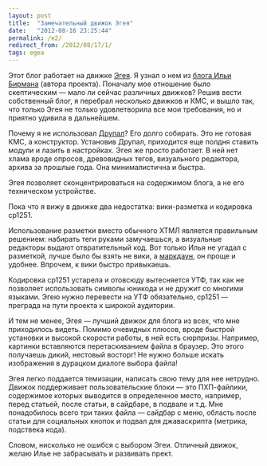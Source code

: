 ```yaml
---
layout: post
title:  "Замечательный движок Эгея"
date:   "2012-08-16 23:25:44"
permalink: /e2/
redirect_from: /2012/08/17/1/
tags: egea
---
```


Этот блог работает на движке [Эгея](http://blogengine.ru/). Я узнал о
нем из [блога Ильи Бирмана](http://ilyabirman.ru/meanwhile/) (автора
проекта). Поначалу мое отношение было скептическим — мало ли сейчас
различных движков? Решив вести собственный блог, я перебрал несколько
движков и КМС, и вышло так, что только Эгея не только удовлетворила
все мои требования, но и приятно удивила в дальнейшем.

Почему я не использовал [Друпал](/2012/08/15/1/)? Его долго
собирать. Это не готовая КМС, а конструктор. Установив Друпал,
приходится еще полдня ставить модули и лазить в настройках. Эгея же
просто работает. В ней нет хлама вроде опросов, древовидных тегов,
визуального редактора, архива за прошлые года. Она минималистична и
быстра.

Эгея позволяет сконцентрироваться на содержимом блога, а не его
техническом устройстве.

Пока что я вижу в движке два недостатка: вики-разметка и кодировка
cp1251.

Использование разметки вместо обычного ХТМЛ является правильным
решением: набирать теги руками замучаешься, а визуальные редакторы
выдают отвратительный код. Вот только Илья не угадал с разметкой,
лучше было бы взять не вики, а
[маркдаун](http://ru.wikipedia.org/wiki/Markdown), он проще и
удобнее. Впрочем, к вики быстро привыкаешь.

Кодировка cp1251 устарела и отовсюду вытесняется УТФ, так как не
позволяет использовать символы юникода и не дружит со многими
языками. Эгею нужно перевести на УТФ обязательно, cp1251 — преграда на
пути проекта к широкой аудитории.

И тем не менее, Эгея — лучший движок для блога из всех, что мне
приходилось видеть. Помимо очевидных плюсов, вроде быстрой установки и
высокой скорости работы, в ней есть сюрпризы. Например, картинки
вставляются перетаскиванием файла в браузер. Это этого получаешь
дикий, нестовый восторг! Не нужно больше искать изображения в дурацком
диалоге выбора файла!

Эгея легко поддается темизации, написать свою тему для нее
нетрудно. Движок поддерживает пользовательские блоки — это
ПХП-файлики, содержимое которых выводится в определенное место,
например, перед статьей, после статьи, в сайдбаре, в подвале и
т.д. Мне понадобилось всего три таких файла — сайдбар с меню, область
после статьи для социальных кнопок и подвал для джаваскрипта (метрика,
подствека кода).

Словом, нисколько не ошибся с выбором Эгеи. Отличный движок, желаю
Илье не забрасывать и развивать прект.
